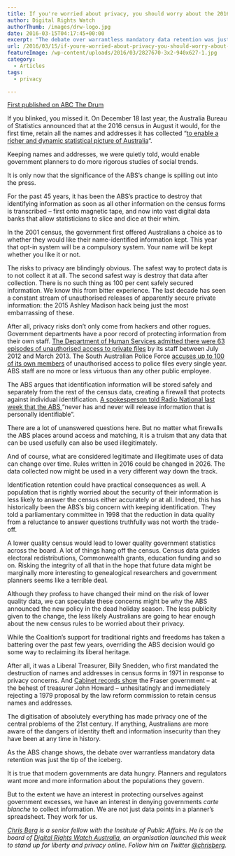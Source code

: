 ```yaml
---
title: If you're worried about privacy, you should worry about the 2016 census
author: Digital Rights Watch
authorThumb: /images/drw-logo.jpg
date: 2016-03-15T04:17:45+00:00
excerpt: "The debate over warrantless mandatory data retention was just the tip of the iceberg, as the ABS's removal of census anonymity demonstrates, writes Chris Berg."
url: /2016/03/15/if-youre-worried-about-privacy-you-should-worry-about-the-2016-census/
featureImage: /wp-content/uploads/2016/03/2827670-3x2-940x627-1.jpg
category:
  - Articles
tags:
  - privacy

---
```

<p class="first">
  <a href="http://www.abc.net.au/news/2016-03-15/berg-census-privacy-threat/7244744">First published on ABC The Drum</a>
</p>

If you blinked, you missed it. On December 18 last year, the Australia Bureau of Statistics announced that at the 2016 census in August it would, for the first time, retain all the names and addresses it has collected &#8220;<a title="" href="http://www.abs.gov.au/websitedbs/D3310114.nsf/home/Retention+of+names+and+addresses+collected" target="_self" rel="noopener">to enable a richer and dynamic statistical picture of Australia</a>&#8220;.

Keeping names and addresses, we were quietly told, would enable government planners to do more rigorous studies of social trends.

It is only now that the significance of the ABS&#8217;s change is spilling out into the press.

For the past 45 years, it has been the ABS&#8217;s practice to destroy that identifying information as soon as all other information on the census forms is transcribed &#8211; first onto magnetic tape, and now into vast digital data banks that allow statisticians to slice and dice at their whim.

In the 2001 census, the government first offered Australians a choice as to whether they would like their name-identified information kept. This year that opt-in system will be a compulsory system. Your name will be kept whether you like it or not.

The risks to privacy are blindingly obvious. The safest way to protect data is to not collect it at all. The second safest way is destroy that data after collection. There is no such thing as 100 per cent safely secured information. We know this from bitter experience. The last decade has seen a constant stream of unauthorised releases of apparently secure private information: the 2015 Ashley Madison hack being just the most embarrassing of these.

After all, privacy risks don&#8217;t only come from hackers and other rogues. Government departments have a poor record of protecting information from their own staff. <a title="" href="http://www.theaustralian.com.au/national-affairs/investigations-found-to-be-in-breach-of-australian-public-service-code-of-conduct/story-fn59niix-1226688378866" target="_self" rel="noopener">The Department of Human Services admitted there were 63 episodes of unauthorised access to private files</a> by its staff between July 2012 and March 2013. The South Australian Police Force <a title="" href="http://www.abc.net.au/news/2016-02-29/sa-police-force-members-accused-of-snooping/7208394" target="_self" rel="noopener">accuses up to 100 of its own members</a> of unauthorised access to police files every single year. ABS staff are no more or less virtuous than any other public employee.

The ABS argues that identification information will be stored safely and separately from the rest of the census data, creating a firewall that protects against individual identification. <a title="" href="http://www.abc.net.au/radionational/programs/drive/personal-data-to-be-retained-in-census,-prompting-privacy-fears/7238008" target="_self" rel="noopener">A spokesperson told Radio National last week that the ABS </a>&#8220;never has and never will release information that is personally identifiable&#8221;.

There are a lot of unanswered questions here. But no matter what firewalls the ABS places around access and matching, it is a truism that any data that can be used usefully can also be used illegitimately.

And of course, what are considered legitimate and illegitimate uses of data can change over time. Rules written in 2016 could be changed in 2026. The data collected now might be used in a very different way down the track.

Identification retention could have practical consequences as well. A population that is rightly worried about the security of their information is less likely to answer the census either accurately or at all. Indeed, this has historically been the ABS&#8217;s big concern with keeping identification. They told a parliamentary committee in 1998 that the reduction in data quality from a reluctance to answer questions truthfully was not worth the trade-off.

A lower quality census would lead to lower quality government statistics across the board. A lot of things hang off the census. Census data guides electoral redistributions, Commonwealth grants, education funding and so on. Risking the integrity of all that in the hope that future data might be marginally more interesting to genealogical researchers and government planners seems like a terrible deal.

Although they profess to have changed their mind on the risk of lower quality data, we can speculate these concerns might be why the ABS announced the new policy in the dead holiday season. The less publicity given to the change, the less likely Australians are going to hear enough about the new census rules to be worried about their privacy.

While the Coalition&#8217;s support for traditional rights and freedoms has taken a battering over the past few years, overriding the ABS decision would go some way to reclaiming its liberal heritage.

After all, it was a Liberal Treasurer, Billy Snedden, who first mandated the destruction of names and addresses in census forms in 1971 in response to privacy concerns. And <a title="" href="http://recordsearch.naa.gov.au/SearchNRetrieve/Interface/ViewImage.aspx?B=30488531" target="_self" rel="noopener">Cabinet records show</a> the Fraser government &#8211; at the behest of treasurer John Howard &#8211; unhesitatingly and immediately rejecting a 1979 proposal by the law reform commission to retain census names and addresses.

The digitisation of absolutely everything has made privacy one of the central problems of the 21st century. If anything, Australians are more aware of the dangers of identity theft and information insecurity than they have been at any time in history.

As the ABS change shows, the debate over warrantless mandatory data retention was just the tip of the iceberg.

It is true that modern governments are data hungry. Planners and regulators want more and more information about the populations they govern.

But to the extent we have an interest in protecting ourselves against government excesses, we have an interest in denying governments _carte blanche_ to collect information. We are not just data points in a planner&#8217;s spreadsheet. They work for us.

<a title="" href="http://www.abc.net.au/news/chris-berg/28138" target="_self" rel="noopener"><em>Chris Berg</em></a> _is a senior fellow with the Institute of Public Affairs. He is on the board of_ [_Digital Rights Watch Australia_][1]_, an organisation launched this week to stand up for liberty and privacy online. Follow him on Twitter <a title="" href="https://twitter.com/chrisberg" target="_self" rel="noopener">@chrisberg</a>._

 [1]: http://digitalrightswatch.org.au/
